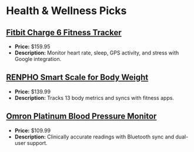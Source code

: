 # Health & Wellness Picks

## [Fitbit Charge 6 Fitness Tracker](https://www.amazon.com/dp/B0C6J79PTF?tag=mychanneld-20)
- **Price:** $159.95
- **Description:** Monitor heart rate, sleep, GPS activity, and stress with Google integration.

## [RENPHO Smart Scale for Body Weight](https://www.amazon.com/dp/B07Y2XQ4Z4?tag=mychanneld-20)
- **Price:** $139.99
- **Description:** Tracks 13 body metrics and syncs with fitness apps.

## [Omron Platinum Blood Pressure Monitor](https://www.amazon.com/dp/B07RL8Z3ZG?tag=mychanneld-20)
- **Price:** $109.99
- **Description:** Clinically accurate readings with Bluetooth sync and dual-user support.

